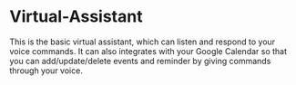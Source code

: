 # Virtual-Assistant
This is the basic virtual assistant, which can listen and respond to your voice commands. It can also integrates with your Google Calendar so that you can add/update/delete events and reminder by giving commands through your voice.
